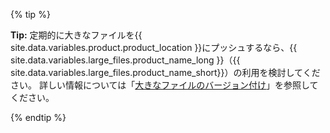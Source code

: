 {% tip %}

**Tip:** 定期的に大きなファイルを{{ site.data.variables.product.product_location }}にプッシュするなら、{{ site.data.variables.large_files.product_name_long }}（{{ site.data.variables.large_files.product_name_short}}）の利用を検討してください。 詳しい情報については「[大きなファイルのバージョン付け](/articles/versioning-large-files)」を参照してください。

{% endtip %}
